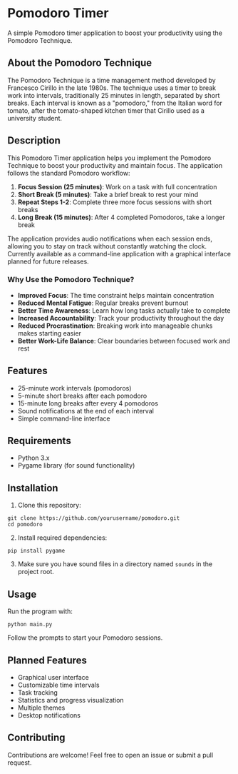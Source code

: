 # Pomodoro Timer

A simple Pomodoro timer application to boost your productivity using the Pomodoro Technique.

## About the Pomodoro Technique

The Pomodoro Technique is a time management method developed by Francesco Cirillo in the late 1980s. The technique uses a timer to break work into intervals, traditionally 25 minutes in length, separated by short breaks. Each interval is known as a "pomodoro," from the Italian word for tomato, after the tomato-shaped kitchen timer that Cirillo used as a university student.

## Description

This Pomodoro Timer application helps you implement the Pomodoro Technique to boost your productivity and maintain focus. The application follows the standard Pomodoro workflow:

1. **Focus Session (25 minutes)**: Work on a task with full concentration
2. **Short Break (5 minutes)**: Take a brief break to rest your mind
3. **Repeat Steps 1-2**: Complete three more focus sessions with short breaks
4. **Long Break (15 minutes)**: After 4 completed Pomodoros, take a longer break

The application provides audio notifications when each session ends, allowing you to stay on track without constantly watching the clock. Currently available as a command-line application with a graphical interface planned for future releases.

### Why Use the Pomodoro Technique?

- **Improved Focus**: The time constraint helps maintain concentration
- **Reduced Mental Fatigue**: Regular breaks prevent burnout
- **Better Time Awareness**: Learn how long tasks actually take to complete
- **Increased Accountability**: Track your productivity throughout the day
- **Reduced Procrastination**: Breaking work into manageable chunks makes starting easier
- **Better Work-Life Balance**: Clear boundaries between focused work and rest

## Features

- 25-minute work intervals (pomodoros)
- 5-minute short breaks after each pomodoro
- 15-minute long breaks after every 4 pomodoros
- Sound notifications at the end of each interval
- Simple command-line interface

## Requirements

- Python 3.x
- Pygame library (for sound functionality)

## Installation

1. Clone this repository:
```
git clone https://github.com/yourusername/pomodoro.git
cd pomodoro
```

2. Install required dependencies:
```
pip install pygame
```

3. Make sure you have sound files in a directory named `sounds` in the project root.

## Usage

Run the program with:
```
python main.py
```

Follow the prompts to start your Pomodoro sessions.

## Planned Features

- Graphical user interface
- Customizable time intervals
- Task tracking
- Statistics and progress visualization
- Multiple themes
- Desktop notifications

## Contributing

Contributions are welcome! Feel free to open an issue or submit a pull request.


